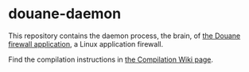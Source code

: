 # douane-daemon

This repository contains the daemon process, the brain, of [the Douane firewall application](https://github.com/Douane/Douane), a Linux application firewall.

Find the compilation instructions in [the Compilation Wiki page](https://github.com/Douane/Douane/wiki/Compilation).
